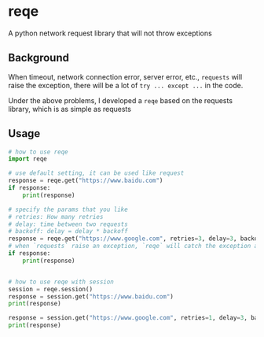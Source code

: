 # reqe

A python network request library that will not throw exceptions

## Background

When timeout, network connection error, server error, etc., 
`requests` will raise the exception, there will be a lot of `try ... except ...` in the code.


Under the above problems, I developed a `reqe` based on the requests library, which is as simple as requests

## Usage

```python
# how to use reqe
import reqe

# use default setting, it can be used like request
response = reqe.get("https://www.baidu.com")
if response:
    print(response)

# specify the params that you like
# retries: How many retries
# delay: time between two requests
# backoff: delay = delay * backoff
response = reqe.get("https://www.google.com", retries=3, delay=3, backoff=2, timeout=(2, 2))
# when `requests` raise an exception, `reqe` will catch the exception and response is None
if response:
    print(response)


# how to use reqe with session
session = reqe.session()
response = session.get("https://www.baidu.com")
print(response)

response = session.get("https://www.google.com", retries=1, delay=3, backoff=2, timeout=(2, 2))
print(response)
```